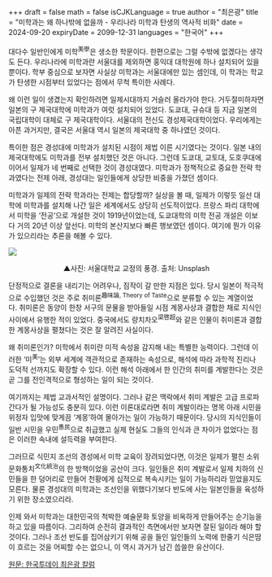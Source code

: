 +++
draft = false
math = false
isCJKLanguage = true
author = "최은광"
title = "미학과는 왜 하나밖에 없을까 - 우리나라 미학과 탄생의 역사적 비화"
date = 2024-09-20
expiryDate = 2099-12-31
languages = "한국어"
+++

대다수 일반인에게 미학<sup>美學</sup>은 생소한 학문이다. 한편으로는 그럴 수밖에 없겠다는 생각도 든다. 우리나라에 미학과란 서울대를 제외하면 홍익대 대학원에 하나 설치되어 있을 뿐이다. 학부 중심으로 보자면 사실상 미학과는 서울대에만 있는 셈인데, 이 학과는 학교가 탄생한 시점부터 있었다는 점에서 무척 특이한 사례다.

왜 이런 일이 생겼는지 확인하려면 일제시대까지 거슬러 올라가야 한다. 거두절미하자면 일본의 구 제국대학에 미학과가 여럿 설치되어 있었다. 도쿄대, 규슈대 등 지금 일본의 국립대학이 대체로 구 제국대학이다. 서울대의 전신도 경성제국대학이었다. 우리에게는 아픈 과거지만, 결국은 서울대 역시 일본의 제국대학 중 하나였던 것이다.

특이한 점은 경성대에 미학과가 설치된 시점이 제법 이른 시기였다는 것이다. 일본 내의 제국대학에도 미학과를 전부 설치했던 것은 아니다. 그런데 도쿄대, 교토대, 도호쿠대에 이어서 일제가 네 번째로 선택한 것이 경성대였다. 미학과가 정책적으로 중요한 전략 학과였다는 전제 아래, 경성대는 일인들에게 상당한 비중을 가졌던 셈이다.

미학과가 일제의 전략 학과라는 전제는 합당할까? 실상을 볼 때, 일제가 이렇듯 일선 대학에 미학과를 설치해 나간 일은 세계에서도 상당히 선도적이었다. 프랑스 파리 대학에서 미학을 ‘전공’으로 개설한 것이 1919년이었는데, 도쿄대학의 미학 전공 개설은 이보다 거의 20년 이상 앞선다. 미학의 본산지보다 빠른 행보였던 셈이다. 여기에 뭔가 이유가 있으리라는 추론을 해볼 수 있다.

![](https://cdn.hantoday.net/news/photo/202409/44437_53664_5918.jpg)
<center>▲사진: 서울대학교 교정의 풍경. 출처: Unsplash</center>

단정적으로 결론을 내리기는 어려우나, 짐작이 갈 만한 지점은 있다. 당시 일본이 적극적으로 수입했던 것은 주로 취미론<sup>趣味論, Theory of Taste</sup>으로 분류할 수 있는 계열이었다. 취미론은 동양이 한창 서구의 문물을 받아들일 시점 계몽사상과 결합한 채로 지식인 사이에서 유행한 적이 있었다. 중국에서도 량치차오<sup>梁啓超</sup>와 같은 인물이 취미론과 결합한 계몽사상을 펼쳤다는 것은 잘 알려진 사실이다.

왜 취미론인가? 미학에서 취미란 미적 속성을 감지해 내는 특별한 능력이다. 그런데 이러한 ‘미<sup>美</sup>’는 외부 세계에 객관적으로 존재하는 속성으로, 해석에 따라 과학적 진리나 도덕적 선까지도 확장할 수 있다. 이런 해석 아래에서 한 인간의 취미를 계발한다는 것은 곧 그를 전인격적으로 형성하는 일이 되는 것이다.

여기까지는 제법 교과서적인 설명이다. 그러나 같은 맥락에서 취미 계발은 고급 프로파간다가 될 가능성도 충분히 있다. 이런 이론대로라면 취미 계발이라는 명목 아래 시민을 위정자 입맛에 맞게끔 ‘계몽’하여 몰아가는 일이 가능하기 때문이다. 당시의 지식인들이 일반 시민을 우민<sup>愚民</sup>으로 취급했고 실제 현실도 그들의 인식과 큰 차이가 없었다는 점은 이러한 속내에 설득력을 부여한다.

그러므로 식민지 조선의 경성에서 미학 교육이 장려되었다면, 이것은 일제가 펼친 소위 문화통치<sup>文化統治</sup>의 한 방책이었을 공산이 크다. 일인들은 취미 계발로서 일제 치하의 신민들을 한 덩어리로 만들어 천황에게 심적으로 복속시키는 일이 가능하리라 믿었을지도 모른다. 물론 경성대의 미학과는 조선인을 위했다기보다 반도에 사는 일본인들을 육성하기 위한 장소였으리라.

인제 와서 미학과는 대한민국의 척박한 예술문화 토양을 비옥하게 만들어주는 순기능을 하고 있을 따름이다. 그리하여 순전히 결과적인 측면에서만 보자면 잘된 일이라 해야 할 것이다. 그러나 조선 반도를 집어삼키기 위해 공을 들인 일인들의 노력에 한줄기 식은땀이 흐르는 것을 어찌할 수는 없으니, 이 역시 과거가 남긴 씁쓸한 유산이다.

<a href="https://www.hantoday.net/news/articleView.html?idxno=44437" target="_blank" rel="noopener noreferrer">원문: 한국투데이 최은광 칼럼</a>